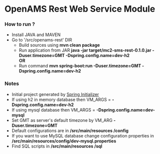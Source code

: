 # OpenAMS Rest Web Service Module

### How to run ?
 - Install JAVA and MAVEN
 -  Go to '/src/openams-rest' DIR
       - Build sources using **mvn clean package**
       - Run application from JAR **java -jar target/mc2-sms-rest-0.1.0.jar -Duser.timezone=GMT -Dspring.config.name=dev-h2**  
         **OR**
       - Run command **mvn spring-boot:run -Duser.timezone=GMT -Dspring.config.name=dev-h2**

### Notes
 - Initial project generated by [Spring Initializer](https://start.spring.io)
 - If using h2 in memory database then VM_ARGS = **-Dspring.config.name=dev-h2**
 - If using mysql database then VM_ARGS = **-Dspring.config.name=dev-mysql**
 - Set GMT as server's default timezone by VM_ARG **-Duser.timezone=GMT**
 - Default configurations are in **/src/main/resources /config**
 - If you want to use MySQL database change configuration properties in **/src/main/resources/config/dev-mysql.properties** 
 - Find SQL scripts in **/src/main/resources /sql**
